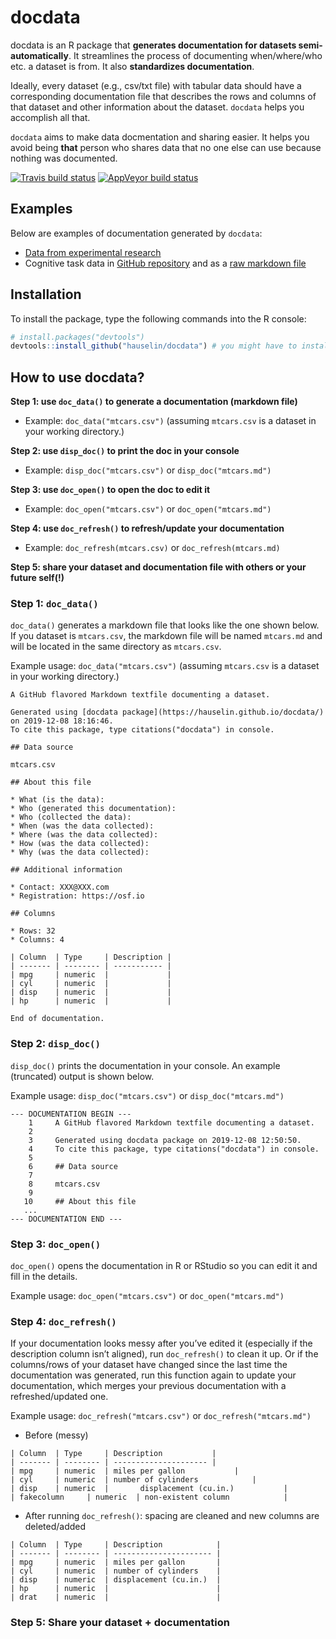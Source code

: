 
<!-- README.md is generated from README.Rmd. Please edit that file -->

# docdata

docdata is an R package that **generates documentation for datasets
semi-automatically**. It streamlines the process of documenting
when/where/who etc. a dataset is from. It also **standardizes
documentation**.

Ideally, every dataset (e.g., csv/txt file) with tabular data should
have a corresponding documentation file that describes the rows and
columns of that dataset and other information about the dataset.
`docdata` helps you accomplish all that.

`docdata` aims to make data docmentation and sharing easier. It helps
you avoid being **that** person who shares data that no one else can use
because nothing was documented.

<!-- badges: start -->

[![Travis build
status](https://travis-ci.org/hauselin/docdata.svg?branch=master)](https://travis-ci.org/hauselin/docdata)
[![AppVeyor build
status](https://ci.appveyor.com/api/projects/status/github/hauselin/docdata?branch=master&svg=true)](https://ci.appveyor.com/project/hauselin/docdata)
<!-- badges: end -->

## Examples

Below are examples of documentation generated by `docdata`:

  - [Data from experimental
    research](https://github.com/hauselin/depletion_bayes/tree/master/Data)
  - Cognitive task data in [GitHub
    repository](https://github.com/hauselin/depletion_bayes/blob/master/Data/stroop_single_trial.md)
    and as a [raw markdown
    file](https://raw.githubusercontent.com/hauselin/depletion_bayes/master/Data/stroop_single_trial.md)

## Installation

To install the package, type the following commands into the R console:

``` r
# install.packages("devtools")
devtools::install_github("hauselin/docdata") # you might have to install devtools first (see above)
```

## How to use docdata?

**Step 1: use `doc_data()` to generate a documentation (markdown file)**

  - Example: `doc_data("mtcars.csv")` (assuming `mtcars.csv` is a
    dataset in your working directory.)

**Step 2: use `disp_doc()` to print the doc in your console**

  - Example: `disp_doc("mtcars.csv")` or `disp_doc("mtcars.md")`

**Step 3: use `doc_open()` to open the doc to edit it**

  - Example: `doc_open("mtcars.csv")` or `doc_open("mtcars.md")`

**Step 4: use `doc_refresh()` to refresh/update your documentation**

  - Example: `doc_refresh(mtcars.csv)` or `doc_refresh(mtcars.md)`

**Step 5: share your dataset and documentation file with others or your
future self(\!)**

### Step 1: `doc_data()`

`doc_data()` generates a markdown file that looks like the one shown
below. If you dataset is `mtcars.csv`, the markdown file will be named
`mtcars.md` and will be located in the same directory as `mtcars.csv`.

Example usage: `doc_data("mtcars.csv")` (assuming `mtcars.csv` is a
dataset in your working directory.)

    A GitHub flavored Markdown textfile documenting a dataset.
    
    Generated using [docdata package](https://hauselin.github.io/docdata/) on 2019-12-08 18:16:46.
    To cite this package, type citations("docdata") in console.
    
    ## Data source
    
    mtcars.csv
    
    ## About this file
    
    * What (is the data): 
    * Who (generated this documentation): 
    * Who (collected the data):
    * When (was the data collected): 
    * Where (was the data collected):
    * How (was the data collected):
    * Why (was the data collected): 
    
    ## Additional information
    
    * Contact: XXX@XXX.com
    * Registration: https://osf.io
    
    ## Columns
    
    * Rows: 32
    * Columns: 4
    
    | Column  | Type     | Description |
    | ------- | -------- | ----------- |
    | mpg     | numeric  |             |
    | cyl     | numeric  |             |
    | disp    | numeric  |             |
    | hp      | numeric  |             |
    
    End of documentation.

### Step 2: `disp_doc()`

`disp_doc()` prints the documentation in your console. An example
(truncated) output is shown below.

Example usage: `disp_doc("mtcars.csv")` or `disp_doc("mtcars.md")`

    --- DOCUMENTATION BEGIN ---
        1     A GitHub flavored Markdown textfile documenting a dataset.
        2     
        3     Generated using docdata package on 2019-12-08 12:50:50.
        4     To cite this package, type citations("docdata") in console.
        5     
        6     ## Data source
        7     
        8     mtcars.csv
        9     
       10     ## About this file
       ...
    --- DOCUMENTATION END ---

### Step 3: `doc_open()`

`doc_open()` opens the documentation in R or RStudio so you can edit it
and fill in the details.

Example usage: `doc_open("mtcars.csv")` or `doc_open("mtcars.md")`

### Step 4: `doc_refresh()`

If your documentation looks messy after you’ve edited it (especially if
the description column isn’t aligned), run `doc_refresh()` to clean it
up. Or if the columns/rows of your dataset have changed since the last
time the documentation was generated, run this function again to update
your documentation, which merges your previous documentation with a
refreshed/updated one.

Example usage: `doc_refresh("mtcars.csv")` or `doc_refresh("mtcars.md")`

  - Before (messy)

<!-- end list -->

    | Column  | Type     | Description           |
    | ------- | -------- | --------------------- |
    | mpg     | numeric  | miles per gallon           |
    | cyl     | numeric  | number of cylinders            |
    | disp    | numeric  |       displacement (cu.in.)           |
    | fakecolumn     | numeric  | non-existent column            |

  - After running `doc_refresh()`: spacing are cleaned and new columns
    are deleted/added

<!-- end list -->

    | Column  | Type     | Description            |
    | ------- | -------- | ---------------------- |
    | mpg     | numeric  | miles per gallon       |
    | cyl     | numeric  | number of cylinders    |
    | disp    | numeric  | displacement (cu.in.)  |
    | hp      | numeric  |                        |
    | drat    | numeric  |                        |

### Step 5: Share your dataset + documentation
